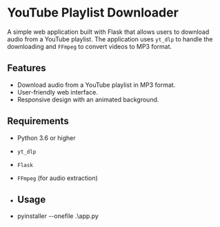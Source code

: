 # YouTube Playlist Downloader

A simple web application built with Flask that allows users to download audio from a YouTube playlist. The application uses `yt_dlp` to handle the downloading and `FFmpeg` to convert videos to MP3 format.

## Features

- Download audio from a YouTube playlist in MP3 format.
- User-friendly web interface.
- Responsive design with an animated background.

## Requirements

- Python 3.6 or higher
- `yt_dlp`
- `Flask`
- `FFmpeg` (for audio extraction)

- ## Usage
-  pyinstaller --onefile .\app.py 
